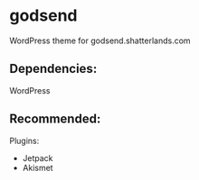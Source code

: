 godsend
=======

WordPress theme for godsend.shatterlands.com

## Dependencies:

WordPress

## Recommended:

Plugins:
- Jetpack
- Akismet
	
